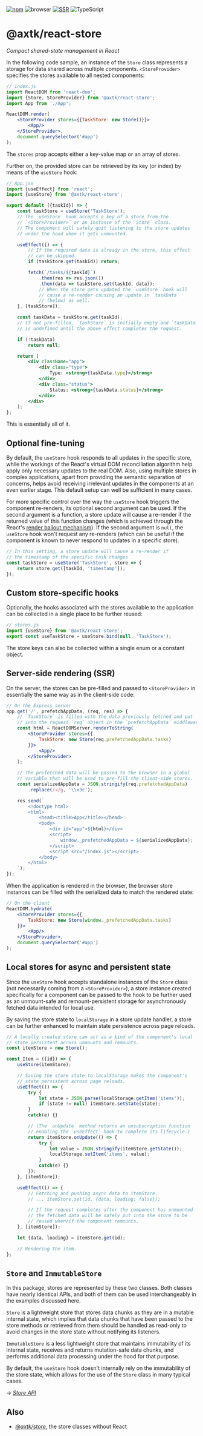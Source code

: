 [![npm](https://img.shields.io/npm/v/@axtk/react-store?labelColor=royalblue&color=royalblue&style=flat-square)](https://www.npmjs.com/package/@axtk/react-store) ![browser](https://img.shields.io/badge/browser-✓-345?labelColor=345&color=345&style=flat-square) [![SSR](https://img.shields.io/badge/SSR-✓-345?labelColor=345&color=345&style=flat-square)](#server-side-rendering-ssr) ![TypeScript](https://img.shields.io/badge/TypeScript-✓-345?labelColor=345&color=345&style=flat-square)

# @axtk/react-store

*Compact shared-state management in React*

In the following code sample, an instance of the `Store` class represents a storage for data shared across multiple components. `<StoreProvider>` specifies the stores available to all nested components:

```jsx
// index.js
import ReactDOM from 'react-dom';
import {Store, StoreProvider} from '@axtk/react-store';
import App from './App';

ReactDOM.render(
    <StoreProvider stores={{TaskStore: new Store()}}>
        <App/>
    </StoreProvider>,
    document.querySelector('#app')
);
```

The `stores` prop accepts either a key-value map or an array of stores.

Further on, the provided store can be retrieved by its key (or index) by means of the `useStore` hook:

```jsx
// App.jsx
import {useEffect} from 'react';
import {useStore} from '@axtk/react-store';

export default ({taskId}) => {
    const taskStore = useStore('TaskStore');
    // The `useStore` hook accepts a key of a store from the
    // `<StoreProvider>` or an instance of the `Store` class.
    // The component will safely quit listening to the store updates
    // under the hood when it gets unmounted.

    useEffect(() => {
        // If the required data is already in the store, this effect
        // can be skipped.
        if (taskStore.get(taskId)) return;

        fetch(`/tasks/${taskId}`)
            .then(res => res.json())
            .then(data => taskStore.set(taskId, data));
            // When the store gets updated the `useStore` hook will
            // cause a re-render causing an update in `taskData`
            // (below) as well.
    }, [taskStore]);

    const taskData = taskStore.get(taskId);
    // If not pre-filled, `taskStore` is initially empty and `taskData`
    // is undefined until the above effect completes the request.

    if (!taskData)
        return null;

    return (
        <div className="app">
            <div class="type">
                Type: <strong>{taskData.type}</strong>
            </div>
            <div class="status">
                Status: <strong>{taskData.status}</strong>
            </div>
        </div>
    );
};
```

This is essentially all of it.

## Optional fine-tuning

By default, the `useStore` hook responds to all updates in the specific store, while the workings of the React's virtual DOM reconciliation algorithm help apply only necessary updates to the real DOM. Also, using multiple stores in complex applications, apart from providing the semantic separation of concerns, helps avoid receiving irrelevant updates in the components at an even earlier stage. This default setup can well be sufficient in many cases.

For more specific control over the way the `useStore` hook triggers the component re-renders, its optional second argument can be used. If the second argument is a function, a store update will cause a re-render if the returned value of this function changes (which is achieved through the React's [render bailout mechanism](https://reactjs.org/docs/hooks-reference.html#bailing-out-of-a-state-update)). If the second argument is `null`, the `useStore` hook won't request any re-renders (which can be useful if the component is known to never respond to updates in a specific store).

```js
// In this setting, a store update will cause a re-render if
// the timestamp of the specific task changes
const taskStore = useStore('TaskStore', store => {
    return store.get([taskId, 'timestamp']);
});
```

## Custom store-specific hooks

Optionally, the hooks associated with the stores available to the application can be collected in a single place to be further reused:

```js
// stores.js
import {useStore} from '@axtk/react-store';
export const useTaskStore = useStore.bind(null, 'TaskStore');
```

The store keys can also be collected within a single enum or a constant object.

## Server-side rendering (SSR)

On the server, the stores can be pre-filled and passed to `<StoreProvider>` in essentially the same way as in the client-side code:

```jsx
// On the Express server
app.get('/', prefetchAppData, (req, res) => {
    // `TaskStore` is filled with the data previously fetched and put
    // into the request `req` object in the `prefetchAppData` middleware
    const html = ReactDOMServer.renderToString(
        <StoreProvider stores={{
            TaskStore: new Store(req.prefetchedAppData.tasks)
        }}>
            <App/>
        </StoreProvider>
    );

    // The prefetched data will be passed to the browser in a global
    // variable that will be used to pre-fill the client-side stores.
    const serializedAppData = JSON.stringify(req.prefetchedAppData)
        .replace(/</g, '\\x3c');

    res.send(`
        <!doctype html>
        <html>
            <head><title>App</title></head>
            <body>
                <div id="app">${html}</div>
                <script>
                    window._prefetchedAppData = ${serializedAppData};
                </script>
                <script src="/index.js"></script>
            </body>
        </html>
    `);
});
```

When the application is rendered in the browser, the browser store instances can be filled with the serialized data to match the rendered state:

```jsx
// On the client
ReactDOM.hydrate(
    <StoreProvider stores={{
        TaskStore: new Store(window._prefetchedAppData.tasks)
    }}>
        <App/>
    </StoreProvider>,
    document.querySelector('#app')
);
```

## Local stores for async and persistent state

Since the `useStore` hook accepts standalone instances of the `Store` class (not necessarily coming from a `<StoreProvider>`), a store instance created specifically for a component can be passed to the hook to be further used as an unmount-safe and remount-persistent storage for asynchronously fetched data intended for local use.

By saving the store state to `localStorage` in a store update handler, a store can be further enhanced to maintain state persistence across page reloads.

```jsx
// A locally created store can act as a kind of the component's local
// state persistent across unmounts and remounts.
const itemStore = new Store();

const Item = ({id}) => {
    useStore(itemStore);

    // Saving the store state to localStorage makes the component's
    // state persistent across page reloads.
    useEffect(() => {
        try {
            let state = JSON.parse(localStorage.getItem('items'));
            if (state != null) itemStore.setState(state);
        }
        catch(e) {}

        // (The `onUpdate` method returns an unsubscription function
        // enabling the `useEffect` hook to complete its lifecycle.)
        return itemStore.onUpdate(() => {
            try {
                let value = JSON.stringify(itemStore.getState());
                localStorage.setItem('items', value);
            }
            catch(e) {}
        });
    }, [itemStore]);

    useEffect(() => {
        // Fetching and pushing async data to itemStore.
        // ... itemStore.set(id, {data, loading: false});

        // If the request completes after the component has unmounted
        // the fetched data will be safely put into the store to be
        // reused when/if the component remounts.
    }, [itemStore]);

    let {data, loading} = itemStore.get(id);

    // Rendering the item.
};
```

## `Store` and `ImmutableStore`

In this package, stores are represented by these two classes. Both classes have nearly identical APIs, and both of them can be used interchangeably in the examples discussed here.

`Store` is a lightweight store that stores data chunks as they are in a mutable internal state, which implies that data chunks that have been passed to the store methods or retrieved from them should be handled as read-only to avoid changes in the store state without notifying its listeners.

`ImmutableStore` is a less lightweight store that maintains immutability of its internal state, receives and returns mutation-safe data chunks, and performs additional data processing under the hood for that purpose.

By default, the `useStore` hook doesn't internally rely on the immutability of the store state, which allows for the use of the `Store` class in many typical cases.

&rarr; *[Store API](https://github.com/axtk/store/blob/master/README.md#store-api)*

## Also

- *[@axtk/store](https://github.com/axtk/store)*, the store classes without React
